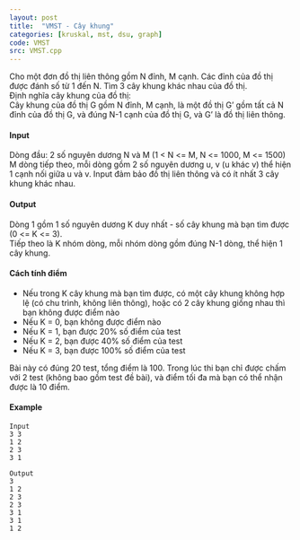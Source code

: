 ```yaml
---
layout: post
title:  "VMST - Cây khung"
categories: [kruskal, mst, dsu, graph]
code: VMST
src: VMST.cpp
---
```



Cho một đơn đồ thị liên thông gồm N đỉnh, M cạnh. Các đỉnh của đồ thị được đánh số từ 1 đến N. Tìm 3 cây khung khác nhau của đồ thị.  
Định nghĩa cây khung của đồ thị:  
Cây khung của đồ thị G gồm N đỉnh, M cạnh, là một đồ thị G’ gồm tất cả N đỉnh của đồ thị G, và đúng N-1 cạnh của đồ thị G, và G’ là đồ thị liên thông.

#### Input

Dòng đầu: 2 số nguyên dương N và M (1 < N <= M, N <= 1000, M <= 1500)  
M dòng tiếp theo, mỗi dòng gồm 2 số nguyên dương u, v (u khác v) thể hiện 1 cạnh nối giữa u và v. Input đảm bảo đồ thị liên thông và có ít nhất 3 cây khung khác nhau.

#### Output

Dòng 1 gồm 1 số nguyên dương K duy nhất - số cây khung mà bạn tìm được (0 <= K <= 3).  
Tiếp theo là K nhóm dòng, mỗi nhóm dòng gồm đúng N-1 dòng, thể hiện 1 cây khung.

#### Cách tính điểm

*   Nếu trong K cây khung mà bạn tìm được, có một cây khung không hợp lệ (có chu trình, không liên thông), hoặc có 2 cây khung giống nhau thì bạn không được điểm nào
*   Nếu K = 0, bạn không được điểm nào
*   Nếu K = 1, bạn được 20% số điểm của test
*   Nếu K = 2, bạn được 40% số điểm của test
*   Nếu K = 3, bạn được 100% số điểm của test

Bài này có đúng 20 test, tổng điểm là 100. Trong lúc thi bạn chỉ được chấm với 2 test (không bao gồm test đề bài), và điểm tối đa mà bạn có thể nhận được là 10 điểm.

#### Example

```
Input
3 3
1 2
2 3
3 1

Output
3
1 2
2 3
2 3
3 1
3 1
1 2
```

<!--more-->

